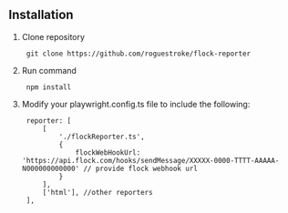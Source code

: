 ## Installation
1. Clone repository 
 
        git clone https://github.com/roguestroke/flock-reporter

2. Run command 

        npm install

3. Modify your playwright.config.ts file to include the following:

        reporter: [
            [
                './flockReporter.ts',
                {
                    flockWebHookUrl: 'https://api.flock.com/hooks/sendMessage/XXXXX-0000-TTTT-AAAAA-N000000000000' // provide flock webhook url
                }
            ],
            ['html'], //other reporters
        ],